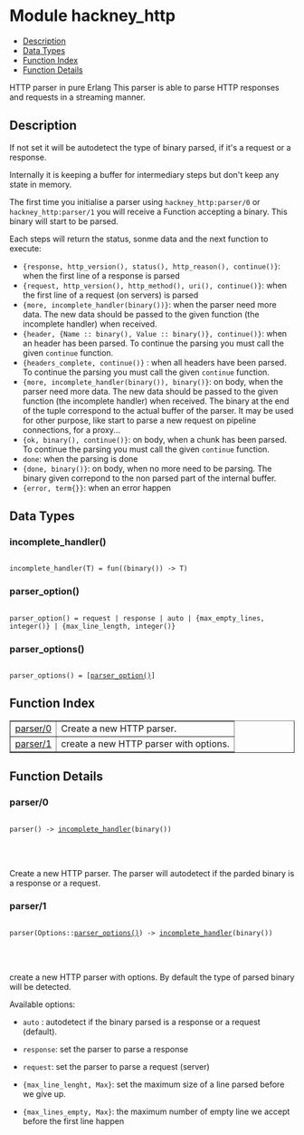 

# Module hackney_http #
* [Description](#description)
* [Data Types](#types)
* [Function Index](#index)
* [Function Details](#functions)


HTTP parser in pure Erlang
This parser is able to parse HTTP responses and requests in a
streaming manner.

<a name="description"></a>

## Description ##

If not set it will be autodetect the type of
binary parsed, if it's a request or a response.



Internally it is keeping a buffer for intermediary steps but don't
keep any state in memory.

The first time you initialise a parser using `hackney_http:parser/0`
or `hackney_http:parser/1` you will receive a Function accepting a
binary. This binary will start to be parsed.



Each steps will return the status, sonme data and the next function
to execute:


- `{response, http_version(), status(), http_reason(), continue()}`:
when the first line of a response is parsed
- `{request, http_version(), http_method(), uri(), continue()}`:
when the first line of a request (on servers) is parsed
- `{more, incomplete_handler(binary())}`: when the parser need more
data. The new data should be passed to the given function (the
incomplete handler) when received.
- `{header, {Name :: binary(), Value :: binary()}, continue()}`:
when an header has been parsed. To continue the parsing you must
call the given `continue` function.
- `{headers_complete, continue()}` : when all headers have been parsed.
To continue the parsing you must call the given `continue` function.
- `{more, incomplete_handler(binary()), binary()}`: on body, when
the parser need more data. The new data should be passed to the given function (the
incomplete handler) when received. The binary at the end of the
tuple correspond to the actual buffer of the parser. It may be used
for other purpose, like start to parse a new request on pipeline
connections, for a proxy...
- `{ok, binary(), continue()}`: on body, when a chunk has been
parsed. To continue the parsing you must call the given `continue`
function.
- `done`: when the parsing is done
- `{done, binary()}`: on body, when no more need to be parsing. The binary
given correpond to the non parsed part of the internal buffer.
- `{error, term{}}`: when an error happen
<a name="types"></a>

## Data Types ##




### <a name="type-incomplete_handler">incomplete_handler()</a> ###



<pre><code>
incomplete_handler(T) = fun((binary()) -&gt; T)
</code></pre>





### <a name="type-parser_option">parser_option()</a> ###



<pre><code>
parser_option() = request | response | auto | {max_empty_lines, integer()} | {max_line_length, integer()}
</code></pre>





### <a name="type-parser_options">parser_options()</a> ###



<pre><code>
parser_options() = [<a href="#type-parser_option">parser_option()</a>]
</code></pre>


<a name="index"></a>

## Function Index ##


<table width="100%" border="1" cellspacing="0" cellpadding="2" summary="function index"><tr><td valign="top"><a href="#parser-0">parser/0</a></td><td>Create a new HTTP parser.</td></tr><tr><td valign="top"><a href="#parser-1">parser/1</a></td><td>create a new HTTP parser with options.</td></tr></table>


<a name="functions"></a>

## Function Details ##

<a name="parser-0"></a>

### parser/0 ###


<pre><code>
parser() -&gt; <a href="#type-incomplete_handler">incomplete_handler</a>(binary())
</code></pre>

<br></br>


Create a new HTTP parser. The parser will autodetect if the parded
binary is a response or a request.
<a name="parser-1"></a>

### parser/1 ###


<pre><code>
parser(Options::<a href="#type-parser_options">parser_options()</a>) -&gt; <a href="#type-incomplete_handler">incomplete_handler</a>(binary())
</code></pre>

<br></br>



create a new HTTP parser with options. By default the type of
parsed binary will be detected.


Available options:

* `auto` : autodetect if the binary parsed is a response or a
request (default).

* `response`: set the parser to parse a response

* `request`: set the parser to parse a request (server)

* `{max_line_lenght, Max}`: set the maximum size of a line parsed
before we give up.

* `{max_lines_empty, Max}`: the maximum number of empty line we
accept before the first line happen


